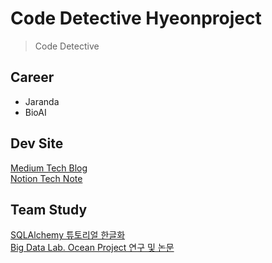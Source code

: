 # Code Detective Hyeonproject

> Code Detective


## Career
- Jaranda
- BioAI


## Dev Site
[Medium Tech Blog](https://medium.com/@hyeonproject)<br>
[Notion Tech Note](https://hyeonproject.notion.site)<br>

## Team Study
[SQLAlchemy 튜토리얼 한글화](https://soogoonsoogoonpythonists.github.io/sqlalchemy-for-pythonist/)<br>
[Big Data Lab. Ocean Project 연구 및 논문](https://gitlab.com/bd-crew/ocean)
